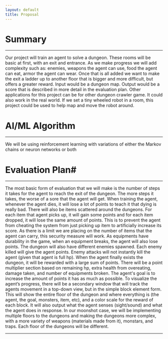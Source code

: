 ```yaml
---
layout: default
title: Proposal
---
```

# Summary
----------
Our project will train an agent to solve a dungeon. These rooms will be basic at first, with an exit and entrance. As we make progress we will add complexity such as: enemies, weapons the agent can use, food the agent can eat, armor the agent can wear. Once that is all added we want to make the exit a ladder up to another floor that is bigger and more difficult, but offers a greater reward. Input would be a dungeon map. Output would be a score that is described in more detail in the evaluation plan. Other applications for this project can be for other dungeon crawler game. It could also work in the real world. If we set a tiny wheeled robot in a room, this project could be used to help map and move the robot around.

# AI/ML Algorithm
-----------------
We will be using reinforcement learning with variations of either the Markov chains or neuron networks or both

# Evaluation Plan#
------------------
The most basic form of evaluation that we will make is the number of steps it takes for the agent to reach the exit of the dungeon. The more steps it takes, the worse of a sore that the agent will get. When training the agent, whenever the agent dies, it will lose a lot of points to teach it that dying is really bad. There will also be items scattered around the dungeons. For each item that agent picks up, it will gain some points and for each item dropped, it will lose the same amount of points. This is to prevent the agent from cheating the system from just picking up item to artificially increase its score. As there is a limit we are placing on the number of items that the agent can carry, this security measure will work. As equipments have durability in the game, when an equipment breaks, the agent will also lose points. The dungeon will also have different enemies spawned. Each enemy killed will give the agent points. Enemy attacks will not instantly kill the agent (given that agent is full hp). When the agent finally exists the dungeon, it will be rewarded with a large sum of points. There will be a point multiplier section based on remaining hp, extra health from overeating, damage taken, and number of equipments broken. The agent's goal is to increase the amount of points it has as much as possible.
To visualize the agent’s progress, there will be a secondary window that will track the agents movement in a top-down view, but in the simple block element form. This will show the entire floor of the dungeon and where everything is (the agent, the goal, monsters, item, etc), and a color scale for the reward of each block. It will also output what the agent senses (sight/sound) and what the agent does in response. In our moonshot case, we will be implementing multiple floors to the dungeons and making the dungeons more complex, with a more variety of weapons (materials made from it), monstars, and traps. Each floor of the dungeons will be different.

---
